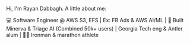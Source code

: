 Hi, I'm Rayan Dabbagh. A little about me:

💻 Software Engineer @ AWS S3, EFS | Ex: FB Ads & AWS AI/ML | 🚀 Built Minerva & Triage AI (Combined 50k+ users) | Georgia Tech eng & Antler alum | 🏃‍♂️ Ironman & marathon athlete
